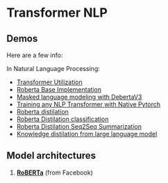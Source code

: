 # Transformer NLP

## Demos

Here are a few info:

 In Natural Language Processing:
- [Transformer Utilization](https://github.com/Ajax0564/TransformerNLP/blob/main/utilizing-transformer-representations-efficiently.ipynb)
- [Roberta Base Implementation](https://github.com/Ajax0564/TransformerNLP/blob/main/roberta-base-from-scratch-pytorch.ipynb)
- [Masked language modeling with DebertaV3](https://github.com/Ajax0564/TransformerNLP/blob/main/debertav3-mlm.ipynb)
- [Training any NLP Transformer with Native Pytorch](https://github.com/Ajax0564/TransformerNLP/blob/main/transformer-pytorch-native.ipynb)
- [Roberta distilation](https://github.com/Ajax0564/TransformerNLP/blob/main/transformer-distilation-pre.ipynb)
- [Roberta Distilation classification](https://github.com/Ajax0564/TransformerNLP/blob/main/roberta-base-6L-distill-pytorch.ipynb)
- [Roberta Distilation Seq2Seq Summarization](https://github.com/Ajax0564/TransformerNLP/blob/main/robert6l-seq2seq.ipynb)
- [Knowledge distilation from large language model](https://github.com/Ajax0564/TransformerNLP/blob/main/transformer-pytorch-native-knowledge-distillation.ipynb)


## Model architectures

1. **[RoBERTa](https://arxiv.org/abs/1907.11692)** (from Facebook)

